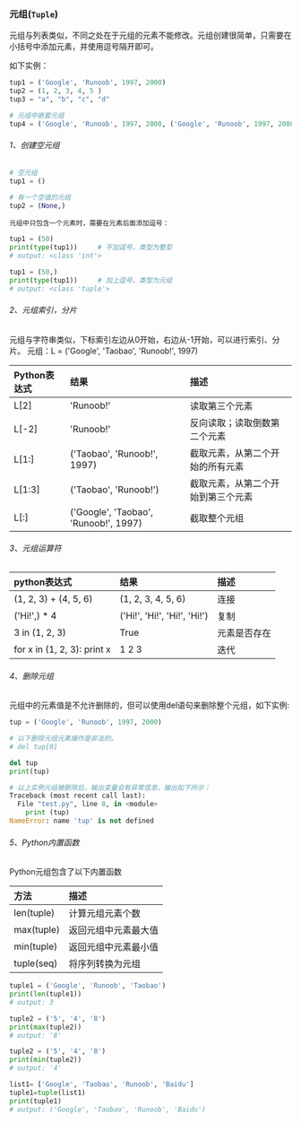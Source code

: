### 元组(```Tuple```)

元组与列表类似，不同之处在于元组的元素不能修改。元组创建很简单，只需要在小括号中添加元素，并使用逗号隔开即可。

如下实例：

```python
tup1 = ('Google', 'Runoob', 1997, 2000)
tup2 = (1, 2, 3, 4, 5 )
tup3 = "a", "b", "c", "d"

# 元组中嵌套元组
tup4 = ('Google', 'Runoob', 1997, 2000, ('Google', 'Runoob', 1997, 2000))
```

###### 1、创建空元组

```python
# 空元组
tup1 = ()

# 有一个空值的元组
tup2 = (None,)
```

```元组中只包含一个元素时，需要在元素后面添加逗号：```

```python
tup1 = (50)
print(type(tup1))     # 不加逗号，类型为整型
# output: <class 'int'>

tup1 = (50,)
print(type(tup1))     # 加上逗号，类型为元组
# output: <class 'tuple'>
```

###### 2、元组索引，分片

元组与字符串类似，下标索引左边从0开始，右边从-1开始，可以进行索引、分片。
元组：L = ('Google', 'Taobao', 'Runoob!', 1997)

| Python表达式 | 结果 | 描述 |
| :--- |:--- | :---|
| L[2] | 'Runoob!' | 读取第三个元素 |
| L[-2]| 'Runoob!' | 反向读取；读取倒数第二个元素 |
| L[1:]| ('Taobao', 'Runoob!', 1997) | 截取元素，从第二个开始的所有元素|
| L[1:3]| ('Taobao', 'Runoob!') |  截取元素，从第二个开始到第三个元素|
| L[:]| ('Google', 'Taobao', 'Runoob!', 1997) |  截取整个元组|

###### 3、元组运算符

| python表达式 | 结果 | 描述 |
| :--- | :--- | :--- |
| (1, 2, 3) + (4, 5, 6)    | (1, 2, 3, 4, 5, 6) | 连接 |
| ('Hi!',) * 4 | ('Hi!', 'Hi!', 'Hi!', 'Hi!')      |   复制 |
| 3 in (1, 2, 3) | True      |    元素是否存在 |
| for x in (1, 2, 3): print x | 1 2 3      |    迭代 |

###### 4、删除元组

元组中的元素值是不允许删除的，但可以使用del语句来删除整个元组，如下实例:

```python
tup = ('Google', 'Runoob', 1997, 2000)

# 以下删除元组元素操作是非法的。
# del tup[0]

del tup
print(tup)

# 以上实例元组被删除后，输出变量会有异常信息，输出如下所示：
Traceback (most recent call last):
  File "test.py", line 8, in <module>
    print (tup)
NameError: name 'tup' is not defined
```

###### 5、Python内置函数

Python元组包含了以下内置函数

|方法| 描述|
| :--- |:--- |
| len(tuple)|计算元组元素个数|
| max(tuple)|返回元组中元素最大值|
| min(tuple)|返回元组中元素最小值|
| tuple(seq)|将序列转换为元组|

```python
tuple1 = ('Google', 'Runoob', 'Taobao')
print(len(tuple1))
# output: 3

tuple2 = ('5', '4', '8')
print(max(tuple2))
# output: '8'

tuple2 = ('5', '4', '8')
print(min(tuple2))
# output: '4'

list1= ['Google', 'Taobao', 'Runoob', 'Baidu']
tuple1=tuple(list1)
print(tuple1)
# output: ('Google', 'Taobao', 'Runoob', 'Baidu')
```



